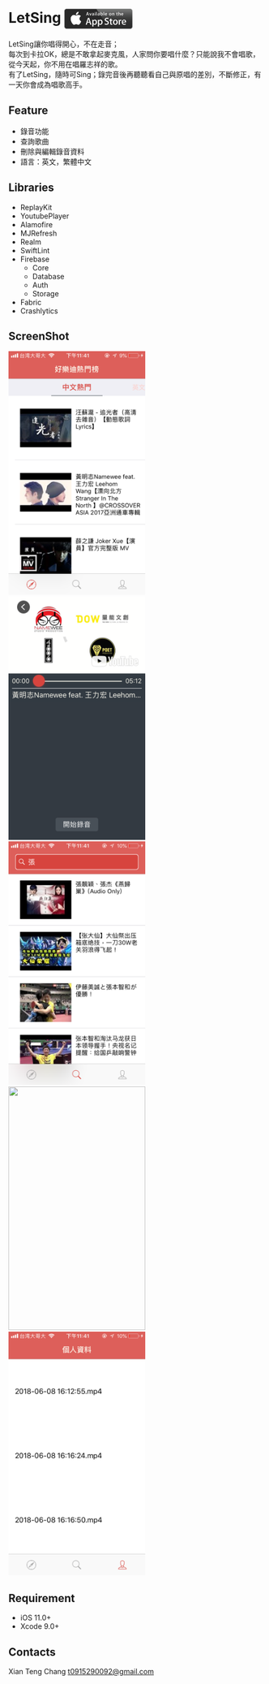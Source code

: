 # LetSing [<img src="https://github.com/ariesssyyyang/Sedo/blob/master/DemoShot/availableOnTheAppStore.png" width = "135" height = "40" alt="StyLife" align=center />](https://itunes.apple.com/us/app/%E4%BE%86%E5%94%B1/id1390893824?mt=8)

LetSing讓你唱得開心，不在走音； <br />
每次到卡拉OK，總是不敢拿起麥克風，人家問你要唱什麼？只能說我不會唱歌，從今天起，你不用在唱羅志祥的歌。<br />
有了LetSing，隨時可Sing；錄完音後再聽聽看自己與原唱的差別，不斷修正，有一天你會成為唱歌高手。<br />

## Feature
 - 錄音功能
 - 查詢歌曲
 - 刪除與編輯錄音資料
 - 語言：英文，繁體中文

## Libraries
 - ReplayKit
 - YoutubePlayer
 - Alamofire
 - MJRefresh
 - Realm 
 - SwiftLint
 - Firebase
    - Core
    - Database
    - Auth
    - Storage
 - Fabric
 - Crashlytics

## ScreenShot

<img src="https://github.com/boompieman/LetSing/blob/README/LetSing/ScreenShots/main.PNG" width="270" height="480">
<img src="https://github.com/boompieman/LetSing/blob/README/LetSing/ScreenShots/record.PNG" width="270" height="480">
<img src="https://github.com/boompieman/LetSing/blob/README/LetSing/ScreenShots/search.PNG" width="270" height="480">
<img src="https://github.com/boompieman/LetSing/blob/README/LetSing/ScreenShots/review.PNG" width="270" height="480">
<img src="https://github.com/boompieman/LetSing/blob/README/LetSing/ScreenShots/file.PNG" width="270" height="480">

## Requirement
 - iOS 11.0+
 - Xcode 9.0+

## Contacts
 
 Xian Teng Chang
 t0915290092@gmail.com
